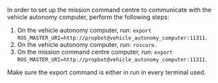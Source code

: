 In order to set up the mission command centre to communicate with the vehicle autonomy computer, perform the following steps:

1. On the vehicle autonomy computer, run: `export ROS_MASTER_URI=http://propbot@vehicle_autonomy_computer:11311`.
2. On the vehicle autonomy computer, run: `roscore`.
3. On the mission command centre computer, run: `export ROS_MASTER_URI=http://propbot@vehicle_autonomy_computer:11311`.

Make sure the export command is either in run in every terminal used.